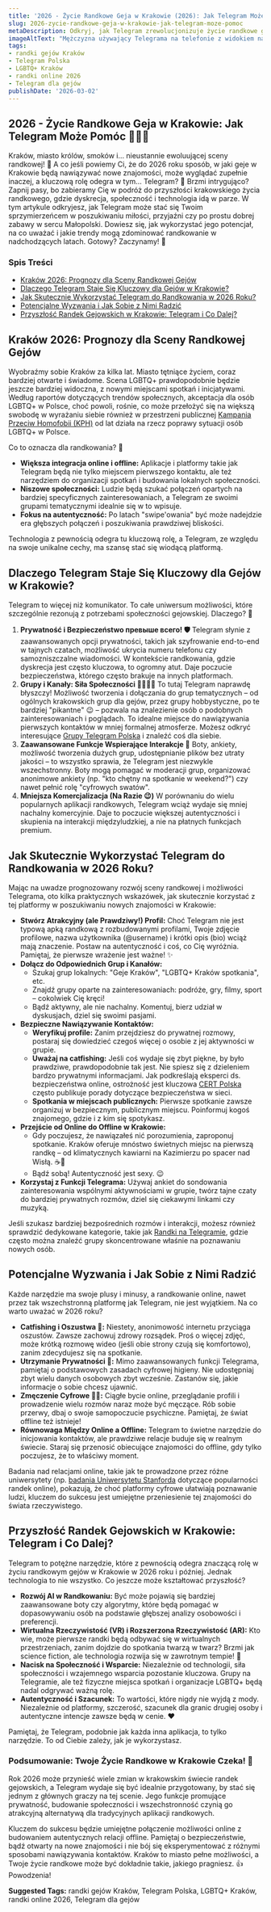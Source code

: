 ```yaml
---
title: '2026 - Życie Randkowe Geja w Krakowie (2026): Jak Telegram Może Pomóc'
slug: 2026-zycie-randkowe-geja-w-krakowie-jak-telegram-moze-pomoc
metaDescription: Odkryj, jak Telegram zrewolucjonizuje życie randkowe gejów w Krakowie do 2026! Praktyczne porady, bezpieczeństwo i przyszłość randek LGBTQ+. 🏳️‍🌈📱
imageAltText: "Mężczyzna używający Telegrama na telefonie z widokiem na Kraków w tle, symbolizujący randki gejowskie w 2026.\n\n    *   Anchor: \"Grupy Telegram Polska\", Target: `/grupy`\n    *   Anchor: \"Randki na Telegramie\", Target: `/randki`\n*   **Additional:**\n    *   Phrase: \"bezpieczeństwa online\" or \"bezpieczeństwo w sieci\"\n        *   Suggested Anchor: \"bezpieczeństwo w sieci\"\n        *   Suggested Target: `/artykuly/bezpieczenstwo-online` (or a relevant existing category/article on online safety)\n    *   Phrase: \"krakowskich grup dla gejów\" or \"lokalnych krakowskich grup\"\n        *   Suggested Anchor: \"krakowskie społeczności Telegram\"\n        *   Suggested Target: `/grupy/krakow` (or a subcategory for Krakow-specific groups if it exists/is planned)"
tags:
- randki gejów Kraków
- Telegram Polska
- LGBTQ+ Kraków
- randki online 2026
- Telegram dla gejów
publishDate: '2026-03-02'
---
```


## 2026 - Życie Randkowe Geja w Krakowie: Jak Telegram Może Pomóc 🏳️‍🌈💬

Kraków, miasto królów, smoków i… nieustannie ewoluującej sceny randkowej! 🏰 A co jeśli powiemy Ci, że do 2026 roku sposób, w jaki geje w Krakowie będą nawiązywać nowe znajomości, może wyglądać zupełnie inaczej, a kluczową rolę odegra w tym… Telegram? 📱 Brzmi intrygująco? Zapnij pasy, bo zabieramy Cię w podróż do przyszłości krakowskiego życia randkowego, gdzie dyskrecja, społeczność i technologia idą w parze. W tym artykule odkryjesz, jak Telegram może stać się Twoim sprzymierzeńcem w poszukiwaniu miłości, przyjaźni czy po prostu dobrej zabawy w sercu Małopolski. Dowiesz się, jak wykorzystać jego potencjał, na co uważać i jakie trendy mogą zdominować randkowanie w nadchodzących latach. Gotowy? Zaczynamy! 🚀

### Spis Treści
- [Kraków 2026: Prognozy dla Sceny Randkowej Gejów](#krakow-2026-prognozy-dla-sceny-randkowej-gejow)
- [Dlaczego Telegram Staje Się Kluczowy dla Gejów w Krakowie?](#dlaczego-telegram-staje-sie-kluczowy-dla-gejow-w-krakowie)
- [Jak Skutecznie Wykorzystać Telegram do Randkowania w 2026 Roku?](#jak-skutecznie-wykorzystac-telegram-do-randkowania-w-2026-roku)
- [Potencjalne Wyzwania i Jak Sobie z Nimi Radzić](#potencjalne-wyzwania-i-jak-sobie-z-nimi-radzic)
- [Przyszłość Randek Gejowskich w Krakowie: Telegram i Co Dalej?](#przyszlosc-randek-gejowskich-w-krakowie-telegram-i-co-dalej)

## Kraków 2026: Prognozy dla Sceny Randkowej Gejów
Wyobraźmy sobie Kraków za kilka lat. Miasto tętniące życiem, coraz bardziej otwarte i świadome. Scena LGBTQ+ prawdopodobnie będzie jeszcze bardziej widoczna, z nowymi miejscami spotkań i inicjatywami. Według raportów dotyczących trendów społecznych, akceptacja dla osób LGBTQ+ w Polsce, choć powoli, rośnie, co może przełożyć się na większą swobodę w wyrażaniu siebie również w przestrzeni publicznej [Kampania Przeciw Homofobii (KPH)](https://kph.org.pl) od lat działa na rzecz poprawy sytuacji osób LGBTQ+ w Polsce.

Co to oznacza dla randkowania? 🤔
*   **Większa integracja online i offline:** Aplikacje i platformy takie jak Telegram będą nie tylko miejscem pierwszego kontaktu, ale też narzędziem do organizacji spotkań i budowania lokalnych społeczności.
*   **Niszowe społeczności:** Ludzie będą szukać połączeń opartych na bardziej specyficznych zainteresowaniach, a Telegram ze swoimi grupami tematycznymi idealnie się w to wpisuje.
*   **Fokus na autentyczność:** Po latach "swipe'owania" być może nadejdzie era głębszych połączeń i poszukiwania prawdziwej bliskości.

Technologia z pewnością odegra tu kluczową rolę, a Telegram, ze względu na swoje unikalne cechy, ma szansę stać się wiodącą platformą.

## Dlaczego Telegram Staje Się Kluczowy dla Gejów w Krakowie?
Telegram to więcej niż komunikator. To całe uniwersum możliwości, które szczególnie rezonują z potrzebami społeczności gejowskiej. Dlaczego? 🧐

1.  **Prywatność i Bezpieczeństwo превыше всего! 🛡️**
    Telegram słynie z zaawansowanych opcji prywatności, takich jak szyfrowanie end-to-end w tajnych czatach, możliwość ukrycia numeru telefonu czy samozniszczalne wiadomości. W kontekście randkowania, gdzie dyskrecja jest często kluczowa, to ogromny atut. Daje poczucie bezpieczeństwa, którego często brakuje na innych platformach.
2.  **Grupy i Kanały: Siła Społeczności 👨‍👨‍👦‍👦**
    To tutaj Telegram naprawdę błyszczy! Możliwość tworzenia i dołączania do grup tematycznych – od ogólnych krakowskich grup dla gejów, przez grupy hobbystyczne, po te bardziej "pikantne" 😉 – pozwala na znalezienie osób o podobnych zainteresowaniach i poglądach. To idealne miejsce do nawiązywania pierwszych kontaktów w mniej formalnej atmosferze. Możesz odkryć interesujące [Grupy Telegram Polska](/grupy) i znaleźć coś dla siebie.
3.  **Zaawansowane Funkcje Wspierające Interakcje 🤖**
    Boty, ankiety, możliwość tworzenia dużych grup, udostępnianie plików bez utraty jakości – to wszystko sprawia, że Telegram jest niezwykle wszechstronny. Boty mogą pomagać w moderacji grup, organizować anonimowe ankiety (np. "kto chętny na spotkanie w weekend?") czy nawet pełnić rolę "cyfrowych swatów".
4.  **Mniejsza Komercjalizacja (Na Razie 😉)**
    W porównaniu do wielu popularnych aplikacji randkowych, Telegram wciąż wydaje się mniej nachalny komercyjnie. Daje to poczucie większej autentyczności i skupienia na interakcji międzyludzkiej, a nie na płatnych funkcjach premium.

## Jak Skutecznie Wykorzystać Telegram do Randkowania w 2026 Roku?
Mając na uwadze prognozowany rozwój sceny randkowej i możliwości Telegrama, oto kilka praktycznych wskazówek, jak skutecznie korzystać z tej platformy w poszukiwaniu nowych znajomości w Krakowie:

*   **Stwórz Atrakcyjny (ale Prawdziwy!) Profil:** Choć Telegram nie jest typową apką randkową z rozbudowanymi profilami, Twoje zdjęcie profilowe, nazwa użytkownika (@username) i krótki opis (bio) wciąż mają znaczenie. Postaw na autentyczność i coś, co Cię wyróżnia. Pamiętaj, że pierwsze wrażenie jest ważne! ✨
*   **Dołącz do Odpowiednich Grup i Kanałów:**
    *   Szukaj grup lokalnych: "Geje Kraków", "LGBTQ+ Kraków spotkania", etc.
    *   Znajdź grupy oparte na zainteresowaniach: podróże, gry, filmy, sport – cokolwiek Cię kręci!
    *   Bądź aktywny, ale nie nachalny. Komentuj, bierz udział w dyskusjach, dziel się swoimi pasjami.
*   **Bezpieczne Nawiązywanie Kontaktów:**
    *   **Weryfikuj profile:** Zanim przejdziesz do prywatnej rozmowy, postaraj się dowiedzieć czegoś więcej o osobie z jej aktywności w grupie.
    *   **Uważaj na catfishing:** Jeśli coś wydaje się zbyt piękne, by było prawdziwe, prawdopodobnie tak jest. Nie spiesz się z dzieleniem bardzo prywatnymi informacjami. Jak podkreślają eksperci ds. bezpieczeństwa online, ostrożność jest kluczowa [CERT Polska](https://www.cert.pl/ouch/) często publikuje porady dotyczące bezpieczeństwa w sieci.
    *   **Spotkania w miejscach publicznych:** Pierwsze spotkanie zawsze organizuj w bezpiecznym, publicznym miejscu. Poinformuj kogoś znajomego, gdzie i z kim się spotykasz.
*   **Przejście od Online do Offline w Krakowie:**
    *   Gdy poczujesz, że nawiązałeś nić porozumienia, zaproponuj spotkanie. Kraków oferuje mnóstwo świetnych miejsc na pierwszą randkę – od klimatycznych kawiarni na Kazimierzu po spacer nad Wisłą. ☕🚶
    *   Bądź sobą! Autentyczność jest sexy. 😉
*   **Korzystaj z Funkcji Telegrama:** Używaj ankiet do sondowania zainteresowania wspólnymi aktywnościami w grupie, twórz tajne czaty do bardziej prywatnych rozmów, dziel się ciekawymi linkami czy muzyką.

Jeśli szukasz bardziej bezpośrednich rozmów i interakcji, możesz również sprawdzić dedykowane kategorie, takie jak [Randki na Telegramie](/randki), gdzie często można znaleźć grupy skoncentrowane właśnie na poznawaniu nowych osób.

## Potencjalne Wyzwania i Jak Sobie z Nimi Radzić
Każde narzędzie ma swoje plusy i minusy, a randkowanie online, nawet przez tak wszechstronną platformę jak Telegram, nie jest wyjątkiem. Na co warto uważać w 2026 roku?

*   **Catfishing i Oszustwa 🎣:** Niestety, anonimowość internetu przyciąga oszustów. Zawsze zachowuj zdrowy rozsądek. Proś o więcej zdjęć, może krótką rozmowę wideo (jeśli obie strony czują się komfortowo), zanim zdecydujesz się na spotkanie.
*   **Utrzymanie Prywatności 🤫:** Mimo zaawansowanych funkcji Telegrama, pamiętaj o podstawowych zasadach cyfrowej higieny. Nie udostępniaj zbyt wielu danych osobowych zbyt wcześnie. Zastanów się, jakie informacje o sobie chcesz ujawnić.
*   **Zmęczenie Cyfrowe 📱😩:** Ciągłe bycie online, przeglądanie profili i prowadzenie wielu rozmów naraz może być męczące. Rób sobie przerwy, dbaj o swoje samopoczucie psychiczne. Pamiętaj, że świat offline też istnieje!
*   **Równowaga Między Online a Offline:** Telegram to świetne narzędzie do inicjowania kontaktów, ale prawdziwe relacje buduje się w realnym świecie. Staraj się przenosić obiecujące znajomości do offline, gdy tylko poczujesz, że to właściwy moment.

Badania nad relacjami online, takie jak te prowadzone przez różne uniwersytety (np. [badania Uniwersytetu Stanforda](https://news.stanford.edu/2019/08/21/online-dating-popular-way-meet-partners/) dotyczące popularności randek online), pokazują, że choć platformy cyfrowe ułatwiają poznawanie ludzi, kluczem do sukcesu jest umiejętne przeniesienie tej znajomości do świata rzeczywistego.

## Przyszłość Randek Gejowskich w Krakowie: Telegram i Co Dalej?
Telegram to potężne narzędzie, które z pewnością odegra znaczącą rolę w życiu randkowym gejów w Krakowie w 2026 roku i później. Jednak technologia to nie wszystko. Co jeszcze może kształtować przyszłość?

*   **Rozwój AI w Randkowaniu:** Być może pojawią się bardziej zaawansowane boty czy algorytmy, które będą pomagać w dopasowywaniu osób na podstawie głębszej analizy osobowości i preferencji.
*   **Wirtualna Rzeczywistość (VR) i Rozszerzona Rzeczywistość (AR):** Kto wie, może pierwsze randki będą odbywać się w wirtualnych przestrzeniach, zanim dojdzie do spotkania twarzą w twarz? Brzmi jak science fiction, ale technologia rozwija się w zawrotnym tempie! 🤯
*   **Nacisk na Społeczność i Wsparcie:** Niezależnie od technologii, siła społeczności i wzajemnego wsparcia pozostanie kluczowa. Grupy na Telegramie, ale też fizyczne miejsca spotkań i organizacje LGBTQ+ będą nadal odgrywać ważną rolę.
*   **Autentyczność i Szacunek:** To wartości, które nigdy nie wyjdą z mody. Niezależnie od platformy, szczerość, szacunek dla granic drugiej osoby i autentyczne intencje zawsze będą w cenie. ❤️

Pamiętaj, że Telegram, podobnie jak każda inna aplikacja, to tylko narzędzie. To od Ciebie zależy, jak je wykorzystasz.

### Podsumowanie: Twoje Życie Randkowe w Krakowie Czeka! 🎉
Rok 2026 może przynieść wiele zmian w krakowskim świecie randek gejowskich, a Telegram wydaje się być idealnie przygotowany, by stać się jednym z głównych graczy na tej scenie. Jego funkcje promujące prywatność, budowanie społeczności i wszechstronność czynią go atrakcyjną alternatywą dla tradycyjnych aplikacji randkowych.

Kluczem do sukcesu będzie umiejętne połączenie możliwości online z budowaniem autentycznych relacji offline. Pamiętaj o bezpieczeństwie, bądź otwarty na nowe znajomości i nie bój się eksperymentować z różnymi sposobami nawiązywania kontaktów. Kraków to miasto pełne możliwości, a Twoje życie randkowe może być dokładnie takie, jakiego pragniesz. 👍 Powodzenia!




**Suggested Tags:**
randki gejów Kraków, Telegram Polska, LGBTQ+ Kraków, randki online 2026, Telegram dla gejów

